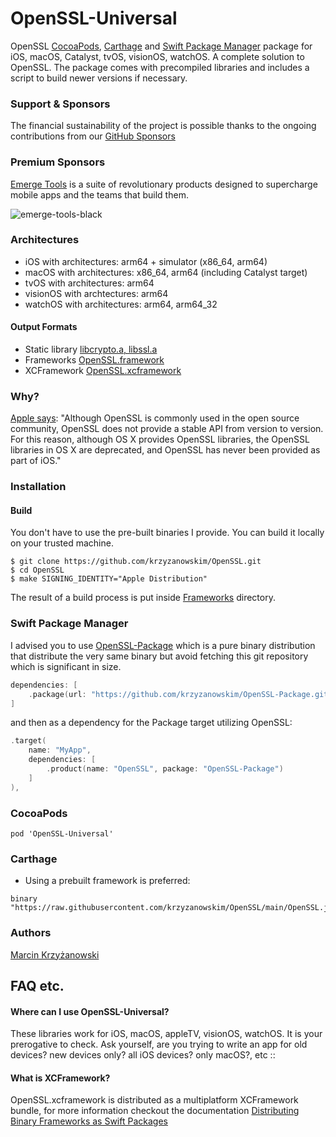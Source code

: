 # OpenSSL-Universal

OpenSSL [CocoaPods](https://cocoapods.org/), [Carthage](https://github.com/Carthage/Carthage) and [Swift Package Manager](https://swift.org/package-manager/) package for iOS, macOS, Catalyst, tvOS, visionOS, watchOS. A complete solution to OpenSSL. The package comes with precompiled libraries and includes a script to build newer versions if necessary.

### Support & Sponsors

The financial sustainability of the project is possible thanks to the ongoing contributions from our [GitHub Sponsors](https://github.com/sponsors/krzyzanowskim)

### Premium Sponsors

  [Emerge Tools](https://www.emergetools.com/) is a suite of revolutionary products designed to supercharge mobile apps and the teams that build them.

  ![emerge-tools-black](https://github.com/krzyzanowskim/OpenSSL/assets/758033/a21f5ac1-ef39-4b56-a8d2-575adeb7fe55)

### Architectures

- iOS with architectures: arm64 + simulator (x86_64, arm64)
- macOS with architectures: x86_64, arm64 (including Catalyst target)
- tvOS with architectures: arm64
- visionOS with archtectures: arm64
- watchOS with architectures: arm64, arm64_32

#### Output Formats

- Static library [libcrypto.a, libssl.a](iphoneos/lib/)
- Frameworks [OpenSSL.framework](Frameworks/)
- XCFramework [OpenSSL.xcframework](https://github.com/krzyzanowskim/OpenSSL/releases/latest/download/OpenSSL.xcframework.zip)

### Why?

[Apple says](https://developer.apple.com/library/mac/documentation/security/Conceptual/cryptoservices/GeneralPurposeCrypto/GeneralPurposeCrypto.html):
"Although OpenSSL is commonly used in the open source community, OpenSSL does not provide a stable API from version to version. For this reason, although OS X provides OpenSSL libraries, the OpenSSL libraries in OS X are deprecated, and OpenSSL has never been provided as part of iOS."

### Installation

#### Build

You don't have to use the pre-built binaries I provide. You can build it locally on your trusted machine.

```
$ git clone https://github.com/krzyzanowskim/OpenSSL.git
$ cd OpenSSL
$ make SIGNING_IDENTITY="Apple Distribution"
```

The result of a build process is put inside [Frameworks](Frameworks/) directory.

### Swift Package Manager

I advised you to use [OpenSSL-Package](https://github.com/krzyzanowskim/OpenSSL-Package) which is a pure binary distribution that distribute the very same binary but avoid fetching this git repository which is significant in size.

```swift
dependencies: [
    .package(url: "https://github.com/krzyzanowskim/OpenSSL-Package.git", from: "3.1.5007")
]
```

and then as a dependency for the Package target utilizing OpenSSL:

```swift
.target(
    name: "MyApp",
    dependencies: [
        .product(name: "OpenSSL", package: "OpenSSL-Package")
    ]
),
```

### CocoaPods

```
pod 'OpenSSL-Universal'
```

### Carthage

* Using a prebuilt framework is preferred:

```
binary "https://raw.githubusercontent.com/krzyzanowskim/OpenSSL/main/OpenSSL.json"
```

### Authors

[Marcin Krzyżanowski](https://x.com/krzyzanowskim)

## FAQ etc.
#### Where can I use OpenSSL-Universal?
These libraries work for iOS, macOS, appleTV, visionOS, watchOS. It is your prerogative to check. Ask yourself, are you trying to write an app for old devices? new devices only? all iOS devices? only macOS?, etc ::

#### What is XCFramework?

OpenSSL.xcframework is distributed as a multiplatform XCFramework bundle, for more information checkout the documentation [Distributing Binary Frameworks as Swift Packages](https://developer.apple.com/documentation/xcode/distributing-binary-frameworks-as-swift-packages)
